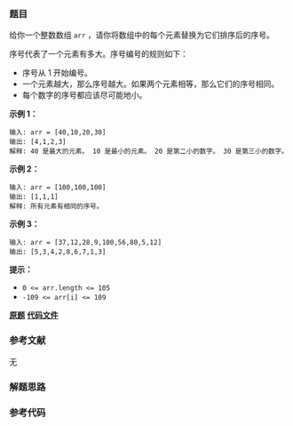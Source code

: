 ### 题目
给你一个整数数组 `arr` ，请你将数组中的每个元素替换为它们排序后的序号。

序号代表了一个元素有多大。序号编号的规则如下：

  * 序号从 1 开始编号。
  * 一个元素越大，那么序号越大。如果两个元素相等，那么它们的序号相同。
  * 每个数字的序号都应该尽可能地小。



**示例 1：**

    
    
    输入: arr = [40,10,20,30]
    输出: [4,1,2,3]
    解释: 40 是最大的元素。 10 是最小的元素。 20 是第二小的数字。 30 是第三小的数字。

**示例 2：**

    
    
    输入: arr = [100,100,100]
    输出: [1,1,1]
    解释: 所有元素有相同的序号。
    

**示例 3：**

    
    
    输入: arr = [37,12,28,9,100,56,80,5,12]
    输出: [5,3,4,2,8,6,7,1,3]
    



**提示：**

  * `0 <= arr.length <= 105`
  * `-109 <= arr[i] <= 109`

 **[原题](https://leetcode-cn.com/problems/rank-transform-of-an-array/)**    **[代码文件]()**


### 参考文献
无

### 解题思路




### 参考代码

```go


```




